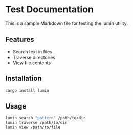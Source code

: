 # Test Documentation

This is a sample Markdown file for testing the lumin utility.

## Features

- Search text in files
- Traverse directories
- View file contents

## Installation

```bash
cargo install lumin
```

## Usage

```bash
lumin search "pattern" /path/to/dir
lumin traverse /path/to/dir
lumin view /path/to/file
```
